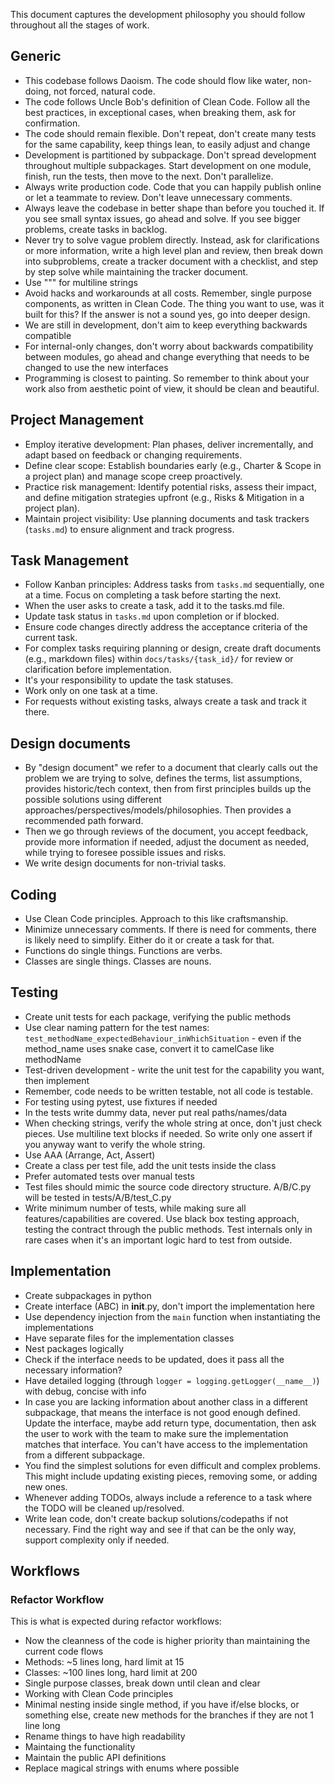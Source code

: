 This document captures the development philosophy you should follow throughout all the stages of work.

## Generic
- This codebase follows Daoism. The code should flow like water, non-doing, not forced, natural code.
- The code follows Uncle Bob's definition of Clean Code. Follow all the best practices, in exceptional cases, when breaking them, ask for confirmation.
- The code should remain flexible. Don't repeat, don't create many tests for the same capability, keep things lean, to easily adjust and change
- Development is partitioned by subpackage. Don't spread development throughout multiple subpackages. Start development on one module, finish, run the tests, then move to the next. Don't parallelize.
- Always write production code. Code that you can happily publish online or let a teammate to review. Don't leave unnecessary comments.
- Always leave the codebase in better shape than before you touched it. If you see small syntax issues, go ahead and solve. If you see bigger problems, create tasks in backlog.
- Never try to solve vague problem directly. Instead, ask for clarifications or more information, write a high level plan and review, then break down into subproblems, create a tracker document with a checklist, and step by step solve while maintaining the tracker document.
- Use """ for multiline strings
- Avoid hacks and workarounds at all costs. Remember, single purpose components, as written in Clean Code. The thing you want to use, was it built for this? If the answer is not a sound yes, go into deeper design.
- We are still in development, don't aim to keep everything backwards compatible
- For internal-only changes, don't worry about backwards compatibility between modules, go ahead and change everything that needs to be changed to use the new interfaces
- Programming is closest to painting. So remember to think about your work also from aesthetic point of view, it should be clean and beautiful.

## Project Management
- Employ iterative development: Plan phases, deliver incrementally, and adapt based on feedback or changing requirements.
- Define clear scope: Establish boundaries early (e.g., Charter & Scope in a project plan) and manage scope creep proactively.
- Practice risk management: Identify potential risks, assess their impact, and define mitigation strategies upfront (e.g., Risks & Mitigation in a project plan).
- Maintain project visibility: Use planning documents and task trackers (`tasks.md`) to ensure alignment and track progress.

## Task Management
- Follow Kanban principles: Address tasks from `tasks.md` sequentially, one at a time. Focus on completing a task before starting the next.
- When the user asks to create a task, add it to the tasks.md file.
- Update task status in `tasks.md` upon completion or if blocked.
- Ensure code changes directly address the acceptance criteria of the current task.
- For complex tasks requiring planning or design, create draft documents (e.g., markdown files) within `docs/tasks/{task_id}/` for review or clarification before implementation.
- It's your responsibility to update the task statuses.
- Work only on one task at a time.
- For requests without existing tasks, always create a task and track it there.

## Design documents
- By "design document" we refer to a document that clearly calls out the problem we are trying to solve, defines the terms, list assumptions, provides historic/tech context, then from first principles builds up the possible solutions using different approaches/perspectives/models/philosophies. Then provides a recommended path forward.
- Then we go through reviews of the document, you accept feedback, provide more information if needed, adjust the document as needed, while trying to foresee possible issues and risks.
- We write design documents for non-trivial tasks.

## Coding
- Use Clean Code principles. Approach to this like craftsmanship.
- Minimize unnecessary comments. If there is need for comments, there is likely need to simplify. Either do it or create a task for that.
- Functions do single things. Functions are verbs.
- Classes are single things. Classes are nouns.

## Testing
- Create unit tests for each package, verifying the public methods
- Use clear naming pattern for the test names: `test_methodName_expectedBehaviour_inWhichSituation` - even if the method_name uses snake case, convert it to camelCase like methodName
- Test-driven development - write the unit test for the capability you want, then implement
- Remember, code needs to be written testable, not all code is testable.
- For testing using pytest, use fixtures if needed
- In the tests write dummy data, never put real paths/names/data
- When checking strings, verify the whole string at once, don't just check pieces. Use multiline text blocks if needed. So write only one assert if you anyway want to verify the whole string.
- Use AAA (Arrange, Act, Assert)
- Create a class per test file, add the unit tests inside the class
- Prefer automated tests over manual tests
- Test files should mimic the source code directory structure. A/B/C.py will be tested in tests/A/B/test_C.py
- Write minimum number of tests, while making sure all features/capabilities are covered. Use black box testing approach, testing the contract through the public methods. Test internals only in rare cases when it's an important logic hard to test from outside.

## Implementation

- Create subpackages in python
- Create interface (ABC) in __init__.py, don't import the implementation here
- Use dependency injection from the `main` function when instantiating the implementations
- Have separate files for the implementation classes
- Nest packages logically
- Check if the interface needs to be updated, does it pass all the necessary information?
- Have detailed logging (through `logger = logging.getLogger(__name__)`) with debug, concise with info
- In case you are lacking information about another class in a different subpackage, that means the interface is not good enough defined. Update the interface, maybe add return type, documentation, then ask the user to work with the team to make sure the implementation matches that interface. You can't have access to the implementation from a different subpackage.
- You find the simplest solutions for even difficult and complex problems. This might include updating existing pieces, removing some, or adding new ones.
- Whenever adding TODOs, always include a reference to a task where the TODO will be cleaned up/resolved.
- Write lean code, don't create backup solutions/codepaths if not necessary. Find the right way and see if that can be the only way, support complexity only if needed.

## Workflows
### Refactor Workflow
This is what is expected during refactor workflows:
- Now the cleanness of the code is higher priority than maintaining the current code flows
- Methods: ~5 lines long, hard limit at 15
- Classes: ~100 lines long, hard limit at 200
- Single purpose classes, break down until clean and clear
- Working with Clean Code principles
- Minimal nesting inside single method, if you have if/else blocks, or something else, create new methods for the branches if they are not 1 line long
- Rename things to have high readability
- Maintaing the functionality
- Maintain the public API definitions
- Replace magical strings with enums where possible
